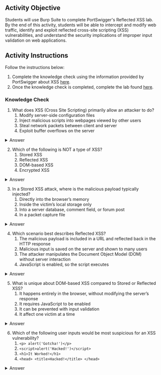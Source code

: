## Activity Objective

Students will use Burp Suite to complete PortSwigger's Reflected XSS lab. By the end of this activity, students will be able to intercept and modify web traffic, identify and exploit reflected cross-site scripting (XSS) vulnerabilities, and understand the security implications of improper input validation on web applications.

## Activity Instructions

Follow the instructions below:
1. Complete the knowledge check using the information provided by PortSwigger about XSS [here](https://portswigger.net/web-security/cross-site-scripting#what-is-cross-site-scripting-xss).
2. Once the knowledge check is completed, complete the lab found [here](https://portswigger.net/web-security/cross-site-scripting/reflected/lab-html-context-nothing-encoded).

### Knowledge Check
1. What does XSS (Cross Site Scripting) primarily allow an attacker to do?
    1. Modify server-side configuration files
    2. Inject malicious scripts into webpages viewed by other users
    3. Steal network packets between client and server
    4. Exploit buffer overflows on the server
<details closed> <summary>Answer</summary><p>XSS is a client-side attack that injects malicious code (usually JavaScript) into web pages. When other users view the page, their browsers execute the script. It does not directly alter server files or exploit buffer overflows.</p></details>

2. Which of the following is NOT a type of XSS?
    1. Stored XSS
    2. Reflected XSS
    3. DOM-based XSS
    4. Encrypted XSS
<details closed> <summary>Answer</summary><p>The three main types of XSS are Stored, Reflected, and DOM-based. "Encrypted XSS" is not a recognized category.</p></details>

3. In a Stored XSS attack, where is the malicious payload typically injected?
    1. Directly into the browser’s memory
    2. Inside the victim’s local storage only
    3. Into a server database, comment field, or forum post
    4. In a packet capture file
<details closed> <summary>Answer</summary><p>Stored XSS happens when malicious input is saved on the server (e.g., in a database or post). Every time the stored data is displayed, the script runs for all users who see it.</p></details>

4. Which scenario best describes Reflected XSS?
    1. The malicious payload is included in a URL and reflected back in the HTTP response
    2. Malicious input is saved on the server and shown to many users
    3. The attacker manipulates the Document Object Model (DOM) without server interaction
    4. JavaScript is enabled, so the script executes
<details closed> <summary>Answer</summary><p>Reflected XSS occurs when malicious code is placed in a URL or request and immediately "reflected" in the web page response, usually affecting only the victim who clicks the malicious link.</p></details>

5. What is unique about DOM-based XSS compared to Stored or Reflected XSS?
    1. It happens entirely in the browser, without modifying the server’s response
    2. It requires JavaScript to be enabled
    3. It can be prevented with input validation
    4. It affect one victim at a time
<details closed> <summary>Answer</summary><p>DOM-based XSS is triggered when insecure JavaScript in the browser modifies the page’s DOM with untrusted input. The attack never reaches the server.</p></details>

6. Which of the following user inputs would be most suspicious for an XSS vulnerability?
    1. `<p> alert('Gotcha!')</p>`
    2. `<script>alert('Hacked!')</script>`
    3. `<h1>It Worked!</h1>`
    4. `<head> <title>Hacked!</title> </head>`
<details closed> <summary>Answer</summary><p>The <script> tag with JavaScript inside is the most suspicious because it is the classic XSS payload used to test whether user input is executed in the browser. The other options are normal HTML tags that may change how text is displayed but don’t execute JavaScript.</p></details>

7. Which mitigation technique is the most effective for preventing XSS?
    1. Running antivirus on the server
    2. Using only HTTPS instead of HTTP
    3. Encoding and sanitizing user input before rendering on the page
    4. Blocking all users from submitting text
<details closed> <summary>Answer</summary><p>The best defense against XSS is a combination of input validation and output encoding. Input validation ensures that user data matches the expected format, such as allowing only numbers in a phone number field or requiring a proper email structure in an email field, which prevents malicious code from being accepted in the first place. Output encoding, on the other hand, converts special characters like <, >, and " into harmless representations (&lt;, &gt;, &quot;) before displaying them in the browser. This prevents the browser from interpreting user input as executable code, ensuring that even if attackers attempt to inject scripts, their input is displayed as plain text instead of being executed.</p></details>

8. Why is XSS dangerous for users?
    1. It can force users to download malicious files without their knowledge
    2. It shuts down the web server immediately
    3. It only affects the attacker’s own browser
    4. It can allow attackers to steal cookies, sessions, and sensitive data
<details closed> <summary>Answer</summary><p>XSS can steal cookies, hijack sessions, or trick users into actions they didn’t intend. It’s dangerous because it targets end users rather than the server directly.</p></details>

9. You enter the text `<b>Hello</b>` into a website’s comment box. When the page reloads, the comment shows up as bold text instead of showing the `<b>` tags. What does this most likely indicate?
    1. The site is escaping or sanitizing HTML properly
    2. The site is vulnerable to Stored XSS
    3. The site is vulnerable to Reflected XSS
    4. The site is ignoring all user input
<details closed> <summary>Answer</summary><p>If the site displays the text in bold, it means the HTML tags were rendered as code, not as plain text. Since the input was not displayed literally i.e. `<b>Hello</b>` this indicates that the application is processing the HTML tags and is not implementing input sanitization or output encoding. As a result, the site is vulnerable to Stored XSS.</p></details>

10. You test a website’s feedback form by submitting the input:
`<img src="invalid-image.jpg" onerror="alert('XSS')">`
When the page reloads, a popup alert box appears in your browser. What does this result tell you?
    1. The site is safe because images are harmless
    2. The site is vulnerable to Reflected XSS
    3. The site is vulnerable to DOM-based XSS
    4. The site is not escaping or sanitizing HTML properly
<details closed> <summary>Answer</summary><p>If an <img> tag with an onerror event executes JavaScript when the image fails to load, it means the application is not properly sanitizing or encoding the input. This proves the page is vulnerable to Stored XSS because attackers can inject malicious code through image attributes like onerror.</p></details>

11. You click a malicious link sent in an email:
`http://example.com/search?term=<img src="notfound.jpg" onerror="alert('XSS')">`
When the page loads, the search results page immediately executes the script and shows a popup. What does this behavior indicate?
    1. The site is only vulnerable if you click the link
    2. The site is vulnerable to Reflected XSS
    3. The site is vulnerable to Dom-Based XSS
    4. The site is only vulnerable if you log in
<details closed> <summary>Answer</summary><p>This is Reflected XSS because the malicious payload is injected in the URL query string and immediately reflected in the web page response without sanitization. The script is not stored on the server, so it only runs for users who click the crafted link. Unlike DOM-based XSS, this payload appears in the server’s response, not just client-side JavaScript.</p></details>

12. A website uses JavaScript to read the value from the URL fragment (#) and insert it into the page without sanitization. You visit:
`http://example.com/#<img src="invalid.jpg" onerror="alert('DOM XSS')">`
When the page loads, the browser executes the payload and shows a popup, even though the server’s response did not contain your input. What does this behavior indicate?
    1. The input was stored on the server and displayed to all users
    2. The payload is only dangerous if cookies are enabled
    3. The vulnerability is caused by insecure client-side JavaScript
    4. The vulnerability depends on the backend
<details closed> <summary>Answer</summary><p>For this attack the payload never reaches the server; instead, client-side JavaScript (e.g., using document.write or innerHTML) is inserted into the page’s DOM. As a result, the payload unlike with Stored XSS, it is not saved to the server, and unlike Reflected XSS, it is not included in the server’s response; instead the attack occurs entirely in the browser.</p></details>
